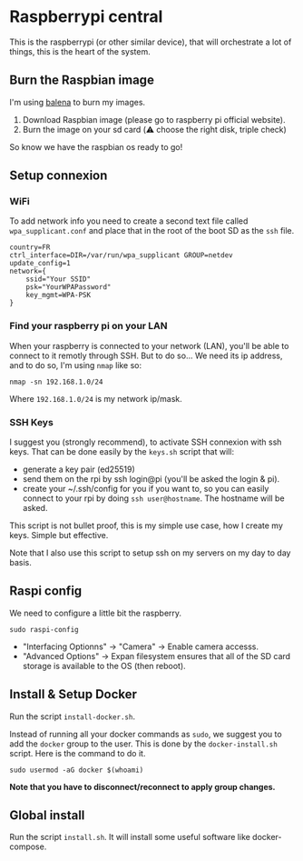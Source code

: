 # Raspberrypi central
This is the raspberrypi (or other similar device), that will orchestrate a lot of things, this is the heart of the system.

## Burn the Raspbian image
I'm using [balena](https://www.balena.io/etcher/) to burn my images.

1. Download Raspbian image (please go to raspberry pi official website).
2. Burn the image on your sd card (:warning: choose the right disk, triple check)

So know we have the raspbian os ready to go!

## Setup connexion

### WiFi
To add network info you need to create a second text file called `wpa_supplicant.conf` and place that in the root of the boot SD as the `ssh` file.

```
country=FR
ctrl_interface=DIR=/var/run/wpa_supplicant GROUP=netdev
update_config=1
network={
    ssid="Your SSID"
    psk="YourWPAPassword"
    key_mgmt=WPA-PSK
}
```

### Find your raspberry pi on your LAN
When your raspberry is connected to your network (LAN), you'll be able to connect to it remotly through SSH. But to do so... We need its ip address, and to do so, I'm using `nmap` like so:

```
nmap -sn 192.168.1.0/24
```
Where `192.168.1.0/24` is my network ip/mask.

### SSH Keys
I suggest you (strongly recommend), to activate SSH connexion with ssh keys.
That can be done easily by the `keys.sh` script that will:
- generate a key pair (ed25519)
- send them on the rpi by ssh login@pi (you'll be asked the login & pi).
- create your ~/.ssh/config for you if you want to, so you can easily connect to your rpi by doing `ssh user@hostname`. The hostname will be asked.

This script is not bullet proof, this is my simple use case, how I create my keys. Simple but effective.

Note that I also use this script to setup ssh on my servers on my day to day basis.

## Raspi config
We need to configure a little bit the raspberry.
```
sudo raspi-config
```

- "Interfacing Optionns" -> "Camera" -> Enable camera accesss.
- "Advanced Options" -> Expan filesystem ensures that all of the SD card storage is available to the OS (then reboot).

## Install & Setup Docker

Run the script `install-docker.sh`.

Instead of running all your docker commands as `sudo`, we suggest you to add the `docker` group to the user. This is done by the `docker-install.sh` script. Here is the command to do it.
```
sudo usermod -aG docker $(whoami)
```

**Note that you have to disconnect/reconnect to apply group changes.**

## Global install
Run the script `install.sh`. It will install some useful software like docker-compose.
